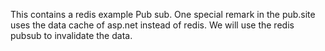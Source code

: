 This contains a redis example Pub sub. 
One special remark in the pub.site uses the data cache of asp.net instead of redis. We will use the redis pubsub to invalidate the data.
